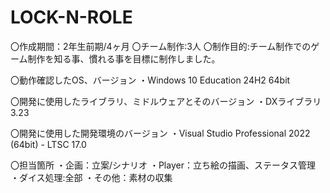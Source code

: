 # LOCK-N-ROLE
〇作成期間：2年生前期/4ヶ月
〇チーム制作:3人
〇制作目的:チーム制作でのゲーム制作を知る事、慣れる事を目標に制作しました。

〇動作確認したOS、バージョン
  ・Windows 10 Education 24H2 64bit

〇開発に使用したライブラリ、ミドルウェアとそのバージョン
  ・DXライブラリ 3.23
  
〇開発に使用した開発環境のバージョン
  ・Visual Studio Professional 2022 (64bit) - LTSC 17.0

〇担当箇所
  ・企画：立案/シナリオ
  ・Player：立ち絵の描画、ステータス管理
  ・ダイス処理:全部
  ・その他：素材の収集
